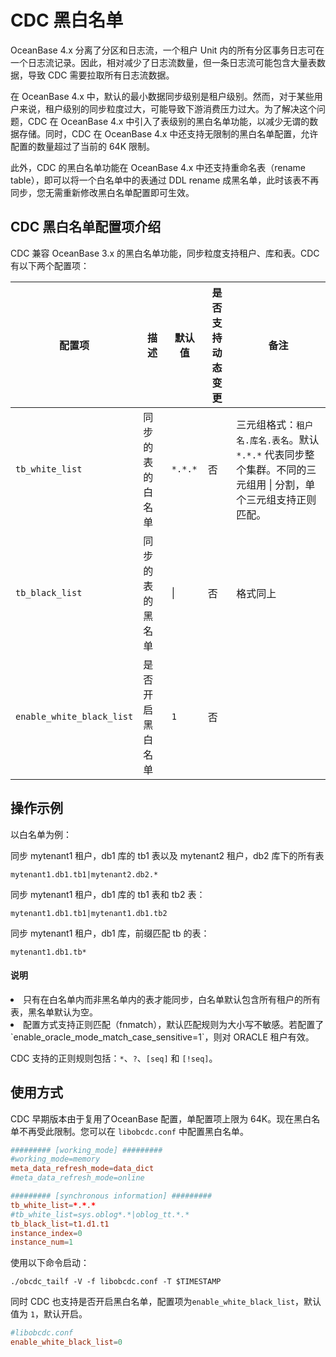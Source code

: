 # CDC 黑白名单

OceanBase 4.x 分离了分区和日志流，一个租户 Unit 内的所有分区事务日志可在一个日志流记录。因此，相对减少了日志流数量，但一条日志流可能包含大量表数据，导致 CDC 需要拉取所有日志流数据。

在 OceanBase 4.x 中，默认的最小数据同步级别是租户级别。然而，对于某些用户来说，租户级别的同步粒度过大，可能导致下游消费压力过大。为了解决这个问题，CDC 在 OceanBase 4.x 中引入了表级别的黑白名单功能，以减少无谓的数据存储。同时，CDC 在 OceanBase 4.x 中还支持无限制的黑白名单配置，允许配置的数量超过了当前的 64K 限制。

此外，CDC 的黑白名单功能在 OceanBase 4.x 中还支持重命名表（rename table），即可以将一个白名单中的表通过 DDL rename 成黑名单，此时该表不再同步，您无需重新修改黑白名单配置即可生效。

## CDC 黑白名单配置项介绍

CDC 兼容 OceanBase 3.x 的黑白名单功能，同步粒度支持租户、库和表。CDC 有以下两个配置项：

配置项 | 描述 | 默认值 | 是否支持动态变更 | 备注
----- | ----- | ----- | ------ | -----
`tb_white_list` | 同步的表的白名单 | `*.*.*` | 否 | 三元组格式：`租户名.库名.表名`。默认 `*.*.*` 代表同步整个集群。不同的三元组用 &#x7C; 分割，单个三元组支持正则匹配。
`tb_black_list` | 同步的表的黑名单 | &#x7C; | 否 | 格式同上
`enable_white_black_list` | 是否开启黑白名单 | `1` | 否 |

## 操作示例

以白名单为例：

同步 mytenant1 租户，db1 库的 tb1 表以及 mytenant2 租户，db2 库下的所有表

```shell
mytenant1.db1.tb1|mytenant2.db2.*
```

同步 mytenant1 租户，db1 库的 tb1 表和 tb2 表：

```shell
mytenant1.db1.tb1|mytenant1.db1.tb2
```

同步 mytenant1 租户，db1 库，前缀匹配 tb 的表：

```shell
mytenant1.db1.tb*
```

<main id="notice" type='explain'>
<h4>说明</h4>
<p><li>只有在白名单内而非黑名单内的表才能同步，白名单默认包含所有租户的所有表，黑名单默认为空。</li>
<li>配置方式支持正则匹配（fnmatch），默认匹配规则为大小写不敏感。若配置了 `enable_oracle_mode_match_case_sensitive=1`，则对 ORACLE 租户有效。</li>
</p>
</main>

CDC 支持的正则规则包括：`*`、`?`、`[seq]` 和 `[!seq]`。

## 使用方式

CDC 早期版本由于复用了OceanBase 配置，单配置项上限为 64K。现在黑白名单不再受此限制。您可以在 `libobcdc.conf` 中配置黑白名单。

```conf
######### [working_mode] #########
#working_mode=memory
meta_data_refresh_mode=data_dict
#meta_data_refresh_mode=online

######### [synchronous information] #########
tb_white_list=*.*.*
#tb_white_list=sys.oblog*.*|oblog_tt.*.*
tb_black_list=t1.d1.t1
instance_index=0
instance_num=1
```

使用以下命令启动：

```shell
./obcdc_tailf -V -f libobcdc.conf -T $TIMESTAMP
```

同时 CDC 也支持是否开启黑白名单，配置项为`enable_white_black_list`，默认值为 `1`，默认开启。

```conf
#libobcdc.conf
enable_white_black_list=0
```
